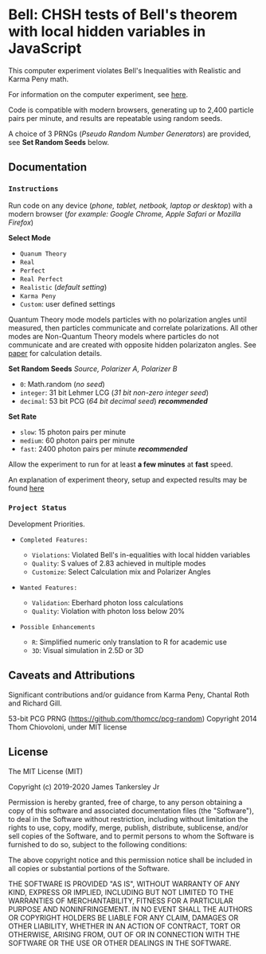 # Bell: CHSH tests of Bell's theorem with local hidden variables in JavaScript

This computer experiment violates Bell's Inequalities with Realistic and Karma Peny math.

For information on the computer experiment, see [here](https://sites.google.com/site/physicschecker/unsettled-physics/testing-bells-theorem-paper).

Code is compatible with modern browsers, generating up to 2,400 particle pairs per minute, and results are repeatable using random seeds.

A choice of 3 PRNGs (_Pseudo Random Number Generators_) are provided, see **Set Random Seeds** below.

## Documentation

### `Instructions`

Run code on any device (_phone, tablet, netbook, laptop or desktop_) with a modern browser (_for example: Google Chrome, Apple Safari or Mozilla Firefox_)

**Select Mode**
* `Quanum Theory`
* `Real`
* `Perfect`
* `Real Perfect`
* `Realistic` (_default setting_)
* `Karma Peny`
* `Custom`: user defined settings

Quantum Theory mode models particles with no polarization angles until measured, then particles communicate and correlate polarizations.
All other modes are Non-Quantum Theory models where particles do not communicate and are created with opposite hidden polarizaton angles.
See [paper](https://sites.google.com/site/physicschecker/unsettled-physics/testing-bells-theorem-paper) for calculation details.

**Set Random Seeds**
_Source, Polarizer A, Polarizer B_
* `0`: Math.random (_no seed_)
* `integer`: 31 bit Lehmer LCG (_31 bit non-zero integer seed_)
* `decimal`: 53 bit PCG (_64 bit decimal seed_) **_recommended_**

**Set Rate**
* `slow`: 15 photon pairs per minute
* `medium`: 60 photon pairs per minute
* `fast`: 2400 photon pairs per minute **_recommended_**

Allow the experiment to run for at least **a few minutes** at **fast** speed.

An explanation of experiment theory, setup and expected results may be found [here](https://sites.google.com/site/physicschecker/unsettled-physics/testing-bells-theorem-paper)

### `Project Status`

Development Priorities.

- `Completed Features:`
    + `Violations`: Violated Bell's in-equalities with local hidden variables
    + `Quality`: S values of 2.83 achieved in multiple modes
    + `Customize`: Select Calculation mix and Polarizer Angles
    
- `Wanted Features:`
    + `Validation`: Eberhard photon loss calculations
    + `Quality`: Violation with photon loss below 20%
    
- `Possible Enhancements`
    + `R`: Simplified numeric only translation to R for academic use
    + `3D`: Visual simulation in 2.5D or 3D

## Caveats and Attributions

Significant contributions and/or guidance from Karma Peny, Chantal Roth and Richard Gill.

53-bit PCG PRNG (https://github.com/thomcc/pcg-random) Copyright 2014 Thom Chiovoloni, under MIT license 

## License
The MIT License (MIT)

Copyright (c) 2019-2020 James Tankersley Jr

Permission is hereby granted, free of charge, to any person obtaining a copy
of this software and associated documentation files (the "Software"), to deal
in the Software without restriction, including without limitation the rights
to use, copy, modify, merge, publish, distribute, sublicense, and/or sell
copies of the Software, and to permit persons to whom the Software is
furnished to do so, subject to the following conditions:

The above copyright notice and this permission notice shall be included in
all copies or substantial portions of the Software.

THE SOFTWARE IS PROVIDED "AS IS", WITHOUT WARRANTY OF ANY KIND, EXPRESS OR
IMPLIED, INCLUDING BUT NOT LIMITED TO THE WARRANTIES OF MERCHANTABILITY,
FITNESS FOR A PARTICULAR PURPOSE AND NONINFRINGEMENT. IN NO EVENT SHALL THE
AUTHORS OR COPYRIGHT HOLDERS BE LIABLE FOR ANY CLAIM, DAMAGES OR OTHER
LIABILITY, WHETHER IN AN ACTION OF CONTRACT, TORT OR OTHERWISE, ARISING FROM,
OUT OF OR IN CONNECTION WITH THE SOFTWARE OR THE USE OR OTHER DEALINGS IN
THE SOFTWARE.